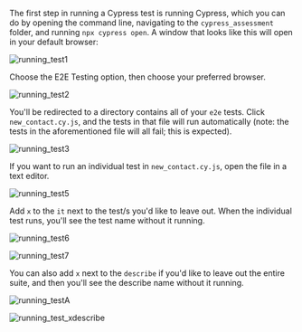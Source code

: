 The first step in running a Cypress test is running Cypress, which you can do by opening the command line, navigating to the `cypress_assessment` folder, and running `npx cypress open`. A window that looks like this will open in your default browser:

![running_test1](https://user-images.githubusercontent.com/3933061/224732094-80cbd037-414a-4212-b753-084605d17471.png)

Choose the E2E Testing option, then choose your preferred browser.

![running_test2](https://user-images.githubusercontent.com/3933061/224732281-6bb46259-5a26-47fd-9264-62b4ea5411a1.png)

You'll be redirected to a directory contains all of your `e2e` tests. Click `new_contact.cy.js`, and the tests in that file will run automatically (note: the tests in the aforementioned file will all fail; this is expected).

![running_test3](https://user-images.githubusercontent.com/3933061/224732360-896c9e0b-7004-4999-90c4-c333406bf1c8.png)

If you want to run an individual test in `new_contact.cy.js`, open the file in a text editor.

![running_test5](https://user-images.githubusercontent.com/3933061/224732408-ba63f910-b6f9-4469-9719-fd3b189a63b0.png)

Add `x` to the `it` next to the test/s you'd like to leave out. When the individual test runs, you'll see the test name without it running.

![running_test6](https://user-images.githubusercontent.com/3933061/224732458-a995ee66-37cd-4aec-a468-7ae048d79297.png)

![running_test7](https://user-images.githubusercontent.com/3933061/224732717-91035ec7-8cec-4de1-82df-12f05556b836.png)

You can also add `x` next to the `describe` if you'd like to leave out the entire suite, and then you'll see the describe name without it running.

![running_testA](https://user-images.githubusercontent.com/3933061/224732965-f3055c0a-eacf-4b8c-b15b-9e948dfd5c98.png)

![running_test_xdescribe](https://user-images.githubusercontent.com/3933061/224733721-90603bd5-07de-4752-a941-1b8c8fbadb79.png)

